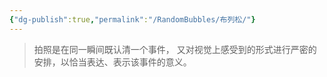 ```yaml
---
{"dg-publish":true,"permalink":"/RandomBubbles/布列松/"}
---
```


> 拍照是在同一瞬间既认清一个事件， 又对视觉上感受到的形式进行严密的安排，以恰当表达、表示该事件的意义。